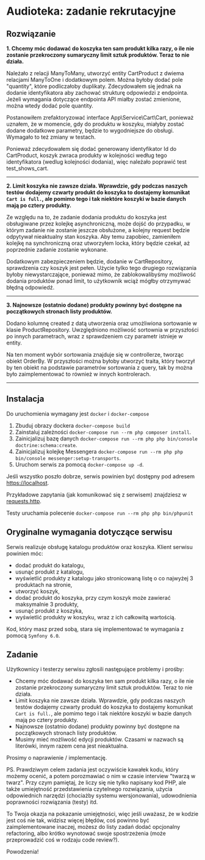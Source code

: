 # Audioteka: zadanie rekrutacyjne

## Rozwiązanie
**1. Chcemy móc dodawać do koszyka ten sam produkt kilka razy, o ile nie zostanie przekroczony sumaryczny limit sztuk produktów. Teraz to nie działa.**

Należało z relacji ManyToMany, utworzyć entity CartProduct z dwiema relacjami ManyToOne i dodatkowym polem. Można byłoby dodać pole "quantity", które podliczałoby duplikaty. Zdecydowałem się jednak na dodanie identyfikatora aby zachować strukturę odpowiedzi z endpointa. Jeżeli wymagania dotyczące endpointa API miałby zostać zmienione, można wtedy dodać pole quantity.

Postanowiłem zrefaktoryzować interface App\Service\Cart\Cart, ponieważ uznałem, że w momencie, gdy do produktu w koszyku, miałyby zostać dodane dodatkowe parametry, będzie to wygodniejsze do obsługi. Wymagało to też zmiany w testach.

Ponieważ zdecydowałem się dodać generowany identyfikator Id do CartProduct, koszyk zwraca produkty w kolejności według tego identyfikatora (wedlug kolejności dodania), więc należało poprawić test test_shows_cart.

****

**2. Limit koszyka nie zawsze działa. Wprawdzie, gdy podczas naszych testów dodajemy czwarty produkt do koszyka to dostajemy komunikat `Cart is full.`, ale pomimo tego i tak niektóre koszyki w bazie danych mają po cztery produkty.**

Ze względu na to, że zadanie dodania produktu do koszyka jest obsługiwane przez kolejkę asynchroniczną, może dojść do przypadku, w którym zadanie nie zostanie jeszcze obsłużone, a kolejny request będzie odpytywał nieaktualny stan koszyka. Aby temu zapobiec, zamieniłem kolejkę na synchroniczną oraz utworzyłem locka, który będzie czekał, aż poprzednie zadanie zostanie wykonane.

Dodatkowym zabezpieczeniem będzie, dodanie w CartRepository,  sprawdzenia czy koszyk jest pełen. Użycie tylko tego drugiego rozwiązania byłoby niewystarczające, ponieważ mimo, że zablokowalibyśmy możliwość dodania produktów ponad limit, to użytkownik wciąż mógłby otrzymywać błędną odpowiedź.

****

**3. Najnowsze (ostatnio dodane) produkty powinny być dostępne na początkowych stronach listy produktów.**

Dodano kolumnę created z datą utworzenia oraz umożliwiona sortowanie w klasie ProductRepository. Uwzględniono możliwość sortownia w przyszłości po innych parametrach, wraz z sprawdzeniem czy parametr istnieje w entity.  

Na ten moment wybór sortowania znajduje się w controllerze, tworząc obiekt OrderBy. W przyszłości można byłoby utworzyć traita, który tworzył by ten obiekt na podstawie parametrów sortowania z query, tak by można było zaimplementować to również w innych kontrolerach.

****

## Instalacja

Do uruchomienia wymagany jest `docker` i `docker-compose`

1. Zbuduj obrazy dockera `docker-compose build`
1. Zainstaluj zależności `docker-compose run --rm php composer install`.
1. Zainicjalizuj bazę danych `docker-compose run --rm php php bin/console doctrine:schema:create`.
1. Zainicjalizuj kolejkę Messengera `docker-compose run --rm php php bin/console messenger:setup-transports`.
1. Uruchom serwis za pomocą `docker-compose up -d`.

Jeśli wszystko poszło dobrze, serwis powinien być dostępny pod adresem 
[https://localhost](https://localhost).

Przykładowe zapytania (jak komunikować się z serwisem) znajdziesz w [requests.http](./requests.http).

Testy uruchamia polecenie `docker-compose run --rm php php bin/phpunit`

## Oryginalne wymagania dotyczące serwisu

Serwis realizuje obsługę katalogu produktów oraz koszyka. Klient serwisu powinien móc:

* dodać produkt do katalogu,
* usunąć produkt z katalogu,
* wyświetlić produkty z katalogu jako stronicowaną listę o co najwyżej 3 produktach na stronie,
* utworzyć koszyk,
* dodać produkt do koszyka, przy czym koszyk może zawierać maksymalnie 3 produkty,
* usunąć produkt z koszyka,
* wyświetlić produkty w koszyku, wraz z ich całkowitą wartością.

Kod, który masz przed sobą, stara się implementować te wymagania z pomocą `Symfony 6.0`.

## Zadanie

Użytkownicy i testerzy serwisu zgłosili następujące problemy i prośby:

* Chcemy móc dodawać do koszyka ten sam produkt kilka razy, o ile nie zostanie przekroczony sumaryczny limit sztuk produktów. Teraz to nie działa.
* Limit koszyka nie zawsze działa. Wprawdzie, gdy podczas naszych testów dodajemy czwarty produkt do koszyka to dostajemy komunikat `Cart is full.`, ale pomimo tego i tak niektóre koszyki w bazie danych mają po cztery produkty. 
* Najnowsze (ostatnio dodane) produkty powinny być dostępne na początkowych stronach listy produktów. 
* Musimy mieć możliwość edycji produktów. Czasami w nazwach są literówki, innym razem cena jest nieaktualna.

Prosimy o naprawienie / implementację.

PS. Prawdziwym celem zadania jest oczywiście kawałek kodu, który możemy ocenić, a potem porozmawiać o nim w czasie interview "twarzą w twarz". Przy czym pamiętaj, że liczy się nie tylko napisany kod PHP, ale także umiejętność przedstawienia czytelnego rozwiązania, użycia odpowiednich narzędzi (chociażby systemu wersjonowania), udowodnienia poprawności rozwiązania (testy) itd. 

To Twoja okazja na pokazanie umiejętności, więc jeśli uważasz, że w kodzie jest coś nie tak, widzisz więcej błędów, coś powinno być zaimplementowane inaczej, możesz do listy zadań dodać opcjonalny refactoring, albo krótko wynotować swoje spostrzeżenia (może przeprowadzić coś w rodzaju code review?).

Powodzenia!

